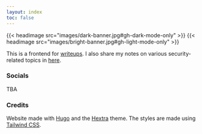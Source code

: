 ```yaml
---
layout: index
toc: false
---
```


{{< headimage src="images/dark-banner.jpg#gh-dark-mode-only" >}}
{{< headimage src="images/bright-banner.jpg#gh-light-mode-only" >}}


This is a frontend for [writeups](/wu). I also share my notes on various security-related topics in [here](/sl).

### Socials

TBA

### Credits

Website made with [Hugo](https://gohugo.io/) and the [Hextra](https://imfing.github.io/hextra/) theme. The styles are made using [Tailwind CSS](https://tailwindcss.com/).
